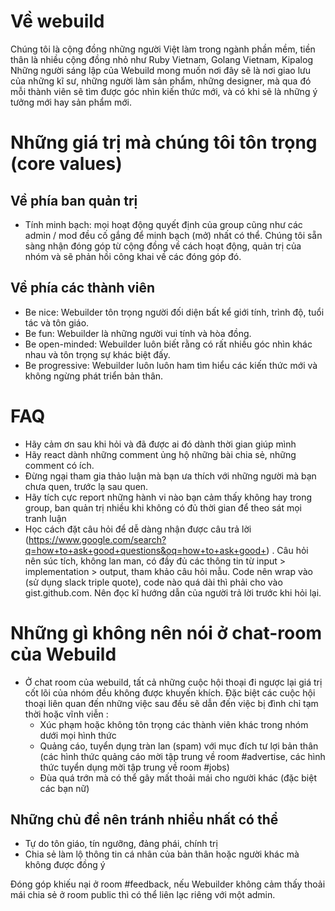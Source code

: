# Về webuild
Chúng tôi là cộng đồng những người Việt làm trong ngành phần mềm, tiền thân là nhiều cộng đồng nhỏ như Ruby Vietnam, Golang Vietnam, Kipalog
Những người sáng lập của Webuild mong muốn nơi đây sẽ là nơi giao lưu của những kĩ sư, những người làm sản phẩm, những designer, mà qua đó mỗi thành viên sẽ tìm được góc nhìn kiến thức mới, và có khi sẽ là những ý tưởng mới hay sản phẩm mới.

# Những giá trị mà chúng tôi tôn trọng (core values)
## Về phía ban quản trị
- Tính minh bạch: mọi hoạt động quyết định của group cũng như các admin / mod đều cố gắng để minh bạch (mở) nhất có thể. Chúng tôi sẵn sàng nhận đóng góp từ cộng đồng về cách hoạt động, quản trị của nhóm và sẽ phản hồi công khai về các đóng góp đó.

## Về phía các thành viên
- Be nice: Webuilder tôn trọng người đối diện bất kể giới tính, trình độ, tuổi tác và tôn giáo.
- Be fun: Webuilder là những người vui tính và hòa đồng.
- Be open-minded: Webuilder luôn biết rằng có rất nhiều góc nhìn khác nhau và tôn trọng sự khác biệt đấy.
- Be progressive: Webuilder luôn luôn ham tìm hiểu các kiến thức mới và không ngừng phát triển bản thân.


# FAQ
- Hãy cảm ơn sau khi hỏi và đã được ai đó dành thời gian giúp mình
- Hãy react dành những comment ủng hộ những bài chia sẻ, những comment có ích.
- Đừng ngại tham gia thảo luận mà bạn ưa thích với những người mà bạn chưa quen, trước lạ sau quen.
- Hãy tích cực report những hành vi nào bạn cảm thấy không hay trong group, ban quản trị nhiều khi không có đủ thời gian để theo sát mọi tranh luận
- Học cách đặt câu hỏi để dễ dàng nhận được câu trả lời (https://www.google.com/search?q=how+to+ask+good+questions&oq=how+to+ask+good+)
. Câu hỏi nên súc tích, không lan man, có đầy đủ các thông tin từ input > implementation > output, tham khảo câu hỏi mẫu. Code nên wrap vào (sử dụng slack triple quote), code nào quá dài thì phải cho vào gist.github.com. Nên đọc kĩ hướng dẫn của người trả lời trước khi hỏi lại.

# Những gì không nên nói ở chat-room của Webuild
- Ở chat room của webuild, tất cả những cuộc hội thoại đi ngược lại giá trị cốt lõi của nhóm đều không được khuyến khích. Đặc biệt các cuộc hội thoại liên quan đến những việc sau đều sẽ dẫn đến việc bị đình chỉ tạm thời hoặc vĩnh viễn :
  - Xúc phạm hoặc không tôn trọng các thành viên khác trong nhóm dưới mọi hình thức
  - Quảng cáo, tuyển dụng tràn lan (spam) với mục đích tư lợi bản thân (các hình thức quảng cáo mời tập trung về room #advertise, các hình thức tuyển dụng mời tập trung về room #jobs)
  - Đùa quá trớn mà có thể gây mất thoải mái cho người khác (đặc biệt các bạn nữ)

## Những chủ đề nên tránh nhiều nhất có thể
- Tự do tôn giáo, tín ngưỡng, đảng phái, chính trị
- Chia sẻ làm lộ thông tin cá nhân của bản thân hoặc người khác mà không được đồng ý

Đóng góp khiếu nại ở room #feedback, nếu Webuilder không cảm thấy thoải mái chia sẻ ở room public thì có thể liên lạc riêng với một admin.
